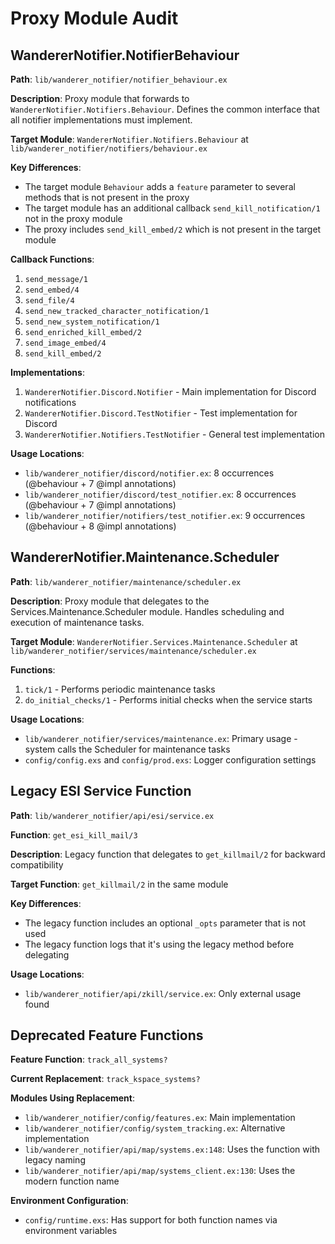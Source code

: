 # Proxy Module Audit

## WandererNotifier.NotifierBehaviour

**Path**: `lib/wanderer_notifier/notifier_behaviour.ex`

**Description**: Proxy module that forwards to `WandererNotifier.Notifiers.Behaviour`. Defines the common interface that all notifier implementations must implement.

**Target Module**: `WandererNotifier.Notifiers.Behaviour` at `lib/wanderer_notifier/notifiers/behaviour.ex`

**Key Differences**:

- The target module `Behaviour` adds a `feature` parameter to several methods that is not present in the proxy
- The target module has an additional callback `send_kill_notification/1` not in the proxy module
- The proxy includes `send_kill_embed/2` which is not present in the target module

**Callback Functions**:

1. `send_message/1`
2. `send_embed/4`
3. `send_file/4`
4. `send_new_tracked_character_notification/1`
5. `send_new_system_notification/1`
6. `send_enriched_kill_embed/2`
7. `send_image_embed/4`
8. `send_kill_embed/2`

**Implementations**:

1. `WandererNotifier.Discord.Notifier` - Main implementation for Discord notifications
2. `WandererNotifier.Discord.TestNotifier` - Test implementation for Discord
3. `WandererNotifier.Notifiers.TestNotifier` - General test implementation

**Usage Locations**:

- `lib/wanderer_notifier/discord/notifier.ex`: 8 occurrences (@behaviour + 7 @impl annotations)
- `lib/wanderer_notifier/discord/test_notifier.ex`: 8 occurrences (@behaviour + 7 @impl annotations)
- `lib/wanderer_notifier/notifiers/test_notifier.ex`: 9 occurrences (@behaviour + 8 @impl annotations)

## WandererNotifier.Maintenance.Scheduler

**Path**: `lib/wanderer_notifier/maintenance/scheduler.ex`

**Description**: Proxy module that delegates to the Services.Maintenance.Scheduler module. Handles scheduling and execution of maintenance tasks.

**Target Module**: `WandererNotifier.Services.Maintenance.Scheduler` at `lib/wanderer_notifier/services/maintenance/scheduler.ex`

**Functions**:

1. `tick/1` - Performs periodic maintenance tasks
2. `do_initial_checks/1` - Performs initial checks when the service starts

**Usage Locations**:

- `lib/wanderer_notifier/services/maintenance.ex`: Primary usage - system calls the Scheduler for maintenance tasks
- `config/config.exs` and `config/prod.exs`: Logger configuration settings

## Legacy ESI Service Function

**Path**: `lib/wanderer_notifier/api/esi/service.ex`

**Function**: `get_esi_kill_mail/3`

**Description**: Legacy function that delegates to `get_killmail/2` for backward compatibility

**Target Function**: `get_killmail/2` in the same module

**Key Differences**:

- The legacy function includes an optional `_opts` parameter that is not used
- The legacy function logs that it's using the legacy method before delegating

**Usage Locations**:

- `lib/wanderer_notifier/api/zkill/service.ex`: Only external usage found

## Deprecated Feature Functions

**Feature Function**: `track_all_systems?`

**Current Replacement**: `track_kspace_systems?`

**Modules Using Replacement**:

- `lib/wanderer_notifier/config/features.ex`: Main implementation
- `lib/wanderer_notifier/config/system_tracking.ex`: Alternative implementation
- `lib/wanderer_notifier/api/map/systems.ex:148`: Uses the function with legacy naming
- `lib/wanderer_notifier/api/map/systems_client.ex:130`: Uses the modern function name

**Environment Configuration**:

- `config/runtime.exs`: Has support for both function names via environment variables
